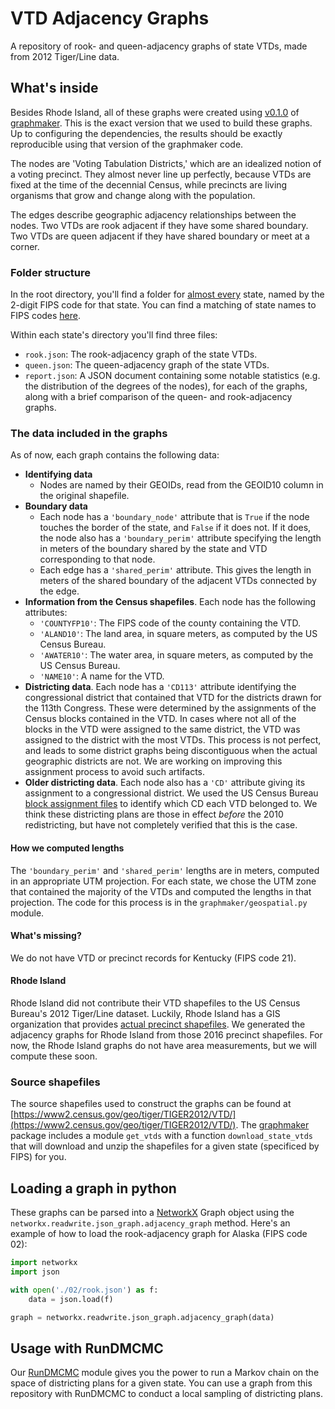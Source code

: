 # VTD Adjacency Graphs

A repository of rook- and queen-adjacency graphs of state VTDs, made from 2012 Tiger/Line data.

## What's inside

Besides Rhode Island, all of these graphs were created using [v0.1.0](https://github.com/gerrymandr/graphmaker/releases/tag/v0.1.0) of [graphmaker](https://github.com/gerrymandr/graphmaker). This is the exact version that we used to build these graphs. Up to configuring the dependencies, the results should be exactly reproducible using that version of the graphmaker code.

The nodes are 'Voting Tabulation Districts,' which are an idealized notion of a voting precinct. They almost never line up perfectly, because VTDs are fixed at the time of the decennial Census, while precincts are living organisms that grow and change along with the population.

The edges describe geographic adjacency relationships between the nodes. Two VTDs are rook adjacent if they have some shared boundary. Two VTDs are queen adjacent if they have shared boundary or meet at a corner.

### Folder structure

In the root directory, you'll find a folder for [almost every](#whats-missing) state, named by the 2-digit FIPS code for that state. You can find a matching of state names to FIPS codes [here](https://www.mcc.co.mercer.pa.us/dps/state_fips_code_listing.htm).

Within each state's directory you'll find three files:

- `rook.json`: The rook-adjacency graph of the state VTDs.
- `queen.json`: The queen-adjacency graph of the state VTDs.
- `report.json`: A JSON document containing some notable statistics (e.g. the distribution of the degrees of the nodes), for each of the graphs, along with a brief comparison of the queen- and rook-adjacency graphs.

### The data included in the graphs

As of now, each graph contains the following data:

- **Identifying data**
  - Nodes are named by their GEOIDs, read from the GEOID10 column in the original shapefile.
- **Boundary data**
  - Each node has a `'boundary_node'` attribute that is `True` if the node touches the border of the state, and `False` if it does not. If it does, the node also has a `'boundary_perim'` attribute specifying the length in meters of the boundary shared by the state and VTD corresponding to that node.
  - Each edge has a `'shared_perim'` attribute. This gives the length in meters of the shared boundary of the adjacent VTDs connected by the edge.
- **Information from the Census shapefiles**. Each node has the following attributes:
  - `'COUNTYFP10'`: The FIPS code of the county containing the VTD.
  - `'ALAND10'`: The land area, in square meters, as computed by the US Census Bureau.
  - `'AWATER10'`: The water area, in square meters, as computed by the US Census Bureau.
  - `'NAME10'`: A name for the VTD.
- **Districting data**. Each node has a `'CD113'` attribute identifying the congressional district that contained that VTD for the districts drawn for the 113th Congress. These were determined by the assignments of the Census blocks contained in the VTD. In cases where not all of the blocks in the VTD were assigned to the same district, the VTD was assigned to the district with the most VTDs. This process is not perfect, and leads to some district graphs being discontiguous when the actual geographic districts are not. We are working on improving this assignment process to avoid such artifacts.
- **Older districting data**. Each node also has a `'CD'` attribute giving its assignment to a congressional district. We used the US Census Bureau [block assignment files](https://www.census.gov/geo/maps-data/data/baf.html) to identify which CD each VTD belonged to. We think these districting plans are those in effect _before_ the 2010 redistricting, but have not completely verified that this is the case.

#### How we computed lengths

The `'boundary_perim'` and `'shared_perim'` lengths are in meters, computed in an appropriate UTM projection. For each state, we chose the UTM zone that contained the majority of the VTDs and computed the lengths in that projection. The code for this process is in the `graphmaker/geospatial.py` module.

#### What's missing?

We do not have VTD or precinct records for Kentucky (FIPS code 21).

#### Rhode Island

Rhode Island did not contribute their VTD shapefiles to the US Census Bureau's 2012 Tiger/Line dataset. Luckily, Rhode Island has a GIS organization that provides [actual precinct shapefiles](http://www.rigis.org/datasets/voting-precincts). We generated the adjacency graphs for Rhode Island from those 2016 precinct shapefiles. For now, the Rhode Island graphs do not have area measurements, but we will compute these soon.

### Source shapefiles

The source shapefiles used to construct the graphs can be found at [https://www2.census.gov/geo/tiger/TIGER2012/VTD/](https://www2.census.gov/geo/tiger/TIGER2012/VTD/). The [graphmaker](https://github.com/gerrymandr/graphmaker/) package includes a module `get_vtds` with a function `download_state_vtds` that will download and unzip the shapefiles for a given state (specificed by FIPS) for you.

## Loading a graph in python

These graphs can be parsed into a [NetworkX](https://networkx.github.io/documentation/stable/index.html) Graph object using the `networkx.readwrite.json_graph.adjacency_graph` method. Here's an example of how to load the rook-adjacency graph for Alaska (FIPS code 02):

```python
import networkx
import json

with open('./02/rook.json') as f:
    data = json.load(f)

graph = networkx.readwrite.json_graph.adjacency_graph(data)
```

## Usage with RunDMCMC

Our [RunDMCMC](https://github.com/gerrymandr/RunDMCMC) module gives you the power to run a Markov chain on the space of districting plans for a given state. You can use a graph from this repository with RunDMCMC to conduct a local sampling of districting plans.
